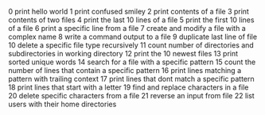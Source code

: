 0 print hello world
1 print confused smiley
2 print contents of a file
3 print contents of two files
4 print the last 10 lines of a file
5 print the first 10 lines of a file
6 print a specific line from a file
7 create and modify a file with a complex name
8 write a command output to a file
9 duplicate last line of file
10 delete a specific file type recursively
11 count number of directories and subdirectories in working directory
12 print the 10 newest files
13 print sorted unique words
14 search for a file with a specific pattern
15 count the number of lines that contain a specific pattern
16 print lines matching a pattern with trailing context
17 print lines that dont match a specific pattern
18 print lines that start with a letter
19 find and replace characters in a file
20 delete specific characters from a file
21 reverse an input from file
22 list users with their home directories